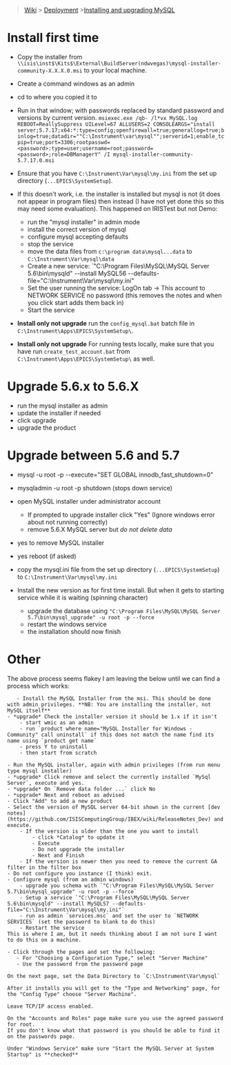 > [Wiki](Home) > [Deployment](Deployment) >[Installing and upgrading MySQL](Installing-and-Upgrading-MySQL)

# Install first time

- Copy the installer from `\\isis\inst$\Kits$\External\BuildServer(ndwvegas)\mysql-installer-community-X.X.X.0.msi` to your local machine.
- Create a command windows as an admin
- cd to where you copied it to
- Run in that window; with passwords replaced by standard password and versions by current version.
    `msiexec.exe /qb- /l*vx MySQL.log REBOOT=ReallySuppress UILevel=67 ALLUSERS=2 CONSOLEARGS="install server;5.7.17;x64:*:type=config;openfirewall=true;generallog=true;binlog=true;datadir=""C:\Instrument\var\mysql"";serverid=1;enable_tcpip=true;port=3306;rootpasswd=<password>:type=user;username=root;password=<password>;role=DBManagerY" /I mysql-installer-community-5.7.17.0.msi`
- Ensure that you have `C:\Instrument\Var\mysql\my.ini` from the set up directory (`...EPICS\SystemSetup`).
- If this doesn't work, i.e. the installer is installed but mysql is not (it does not appear in program files) then instead (I have not yet done this so this may need some evaluation). This happened on IRISTest but not Demo:
    - run the "mysql installer" in admin mode
    - install the correct version of mysql
    - configure mysql accepting defaults
    - stop the service
    - move the data files from `c:\program data\mysql...data` to `C:\Instrument\Var\mysql\data`
    - Create a new service: `"C:\Program Files\MySQL\MySQL Server 5.6\bin\mysqld" --install MySQL56 --defaults-file="C:\Instrument\Var\mysql\my.ini"
    - Set the user running the service: LogOn tab -> This account to NETWORK SERVICE no password (this removes the notes and when you click start adds them back in)
    - Start the service

- **Install only not upgrade** run the `config_mysql.bat` batch file in `C:\Instrument\Apps\EPICS\SystemSetup\`.
- **Install only not upgrade** For running tests locally, make sure that you have run `create_test_account.bat` from `C:\Instrument\Apps\EPICS\SystemSetup\` as well.

# Upgrade 5.6.x to 5.6.X

- run the mysql installer as admin
- update the installer if needed
- click upgrade
- upgrade the product

# Upgrade between 5.6 and 5.7

- mysql -u root -p --execute="SET GLOBAL innodb_fast_shutdown=0"
- mysqladmin -u root -p shutdown (stops down service)

- open MySQL installer under administrator account
  - If prompted to upgrade installer click "Yes" (Ignore windows error about not running correctly)
  - remove 5.6.X MySQL server but *do not delete data*
- yes to remove MySQL installer
- yes reboot (if asked)
- copy the mysql.ini file from the set up directory (`...EPICS\SystemSetup`) to `C:\Instrument\Var\mysql\my.ini`
- Install the new version as for first time install. But when it gets to starting service while it is waiting (spinning character)
    - upgrade the database using `"C:\Program Files\MySQL\MySQL Server 5.7\bin\mysql_upgrade" -u root -p --force`
    - restart the windows service
    - the installation should now finish


# Other

The above process seems flakey I am leaving the below until we can find a process which works:
```
   - Install the MySQL Installer from the msi. This should be done with admin privileges. **NB: You are installing the installer, not MySQL itself**
- *upgrade* Check the installer version it should be 1.x if it isn't
    - start wmic as an admin
    - run `product where name="MySQL Installer for Windows - Community" call uninstall` if this does not match the name find its name using `product get name`
    - press Y to uninstall
    - then start from scratch

- Run the MySQL installer, again with admin privileges (from run menu type mysql installer)
- *upgrade* Click remove and select the currently installed `MySql Server`, execute and yes.
- *upgrade* On `Remove data folder ...` click No
- *upgrade* Next and reboot as advised
- Click "Add" to add a new product
- Select the version of MySQL server 64-bit shown in the current [dev notes](https://github.com/ISISComputingGroup/IBEX/wiki/ReleaseNotes_Dev) and execute.
    - If the version is older than the one you want to install
        - click *Catalog* to update it
        - Execute
        - Do not upgrade the installer
        - Next and Finish
    - If the version is newer then you need to remove the current GA filter in the filter box
- Do not configure you instance (I think) exit.
- Configure mysql (from an admin windows)
    - upgrade you schema with `"C:\Program Files\MySQL\MySQL Server 5.7\bin\mysql_upgrade" -u root -p --force`
    - Setup a service `"C:\Program Files\MySQL\MySQL Server 5.6\bin\mysqld" --install MySQL57 --defaults-file="C:\Instrument\Var\mysql\my.ini"`
    - run as admin `services.msc` and set the user to `NETWORK SERVICES` (set the password to blank to do this)
    - Restart the service
This is where I am, but it needs thinking about I am not sure I want to do this on a machine.

- Click through the pages and set the following:
   - For "Choosing a Configuration Type," select "Server Machine"
   - Use the password from the password page

On the next page, set the Data Directory to `C:\Instrument\Var\mysql`

After it installs you will get to the "Type and Networking" page, for the "Config Type" choose "Server Machine".

Leave TCP/IP access enabled.

On the "Accounts and Roles" page make sure you use the agreed password for root. 
If you don't know what that password is you should be able to find it on the passwords page.

Under "Windows Service" make sure "Start the MySQL Server at System Startup" is **checked**

```

